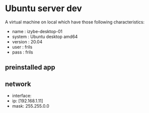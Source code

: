 # Ubuntu server dev
A virtual machine on local which have those following characteristics:
* name : izybe-desktop-01
* system : Ubuntu desktop amd64
* version : 20.04
* user : frils
* pass : frils
## preinstalled app

## network
* interface:
* ip: [192.168.1.11]
* mask: 255.255.0.0